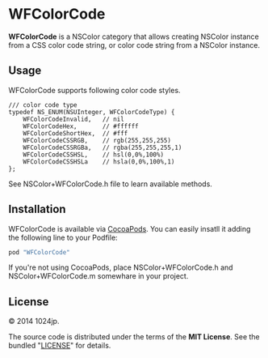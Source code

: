 
WFColorCode
=============================

__WFColorCode__ is a NSColor category that allows creating NSColor instance from a CSS color code string, or color code string from a NSColor instance.



Usage
-----------------------------
WFColorCode supports following color code styles.

```objc
/// color code type
typedef NS_ENUM(NSUInteger, WFColorCodeType) {
    WFColorCodeInvalid,   // nil
    WFColorCodeHex,       // #ffffff
    WFColorCodeShortHex,  // #fff
    WFColorCodeCSSRGB,    // rgb(255,255,255)
    WFColorCodeCSSRGBa,   // rgba(255,255,255,1)
    WFColorCodeCSSHSL,    // hsl(0,0%,100%)
    WFColorCodeCSSHSLa    // hsla(0,0%,100%,1)
};
``` 

See NSColor+WFColorCode.h file to learn available methods.



Installation
-----------------------------
WFColorCode is available via [CocoaPods](http://cocoapods.org). You can easily insatll it adding the following line to your Podfile:

```ruby
pod "WFColorCode"
```

If you're not using CocoaPods, place NSColor+WFColorCode.h and NSColor+WFColorCode.m somewhare in your project.



License
-----------------------------
© 2014 1024jp.

The source code is distributed under the terms of the __MIT License__. See the bundled "[LICENSE](LICENSE)" for details.
